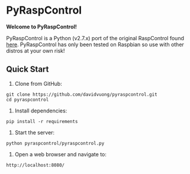 # PyRaspControl

**Welcome to PyRaspControl!**

PyRaspControl is a Python (v2.7.x) port of the original RaspControl found [here](https://github.com/davidvuong/raspcontrol). PyRaspControl has only been tested on Raspbian so use with other distros at your own risk!

## Quick Start

1. Clone from GitHub:

  ```
  git clone https://github.com/davidvuong/pyraspcontrol.git
  cd pyraspcontrol
  ```

1. Install dependencies:

  ```
  pip install -r requirements
  ```

1. Start the server:

  ```
  python pyraspcontrol/pyraspcontrol.py
  ```

1. Open a web browser and navigate to:

  ```
  http://localhost:8080/
  ```
